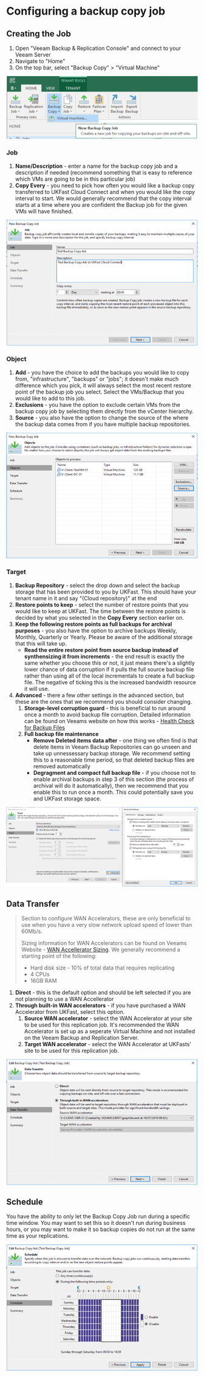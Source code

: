 # Configuring a backup copy job


## Creating the Job
1. Open "Veeam Backup & Replication Console" and connect to your Veeam Server
2. Navigate to "Home"
3. On the top bar, select "Backup Copy" > "Virtual Machine"

![Create Replication Job](files/createbackupcopyjob/createbackupcopyjob.png)


### Job
1. **Name/Description** - enter a name for the backup copy job and a description if needed (recommend something that is easy to reference which VMs are going to be in this particular job)
2. **Copy Every** - you need to pick how often you would like a backup copy transferred to UKFast Cloud Connect and when you would like the copy interval to start. We would generally recommend that the copy interval starts at a time where you are confident the Backup job for the given VMs will have finished.

![Create Replication Job - Job](files/createbackupcopyjob/createbackupcopyjob_job.png)

### Object

1. **Add** - you have the choice to add the backups you would like to copy from, "infrastructure", "backups" or "jobs"; it doesn't make much difference which you pick, it will always select the most recent restore point of the backup job you select. Select the VMs/Backup that you would like to add to this job. 
2. **Exclusions** - you have the option to exclude certain VMs from the backup copy job by selecting them directly from the vCenter hierarchy. 
3. **Source** - you also have the option to change the source of the where the backup data comes from if you have multiple backup repositories.

![Create Replication Job - Objects](files/createbackupcopyjob/createbackupcopyjob_objects.png)


### Target

1. **Backup Repository** - select the drop down and select the backup storage that has been provided to you by UKFast. This should have your tenant name in it and say "(Cloud repository)" at the end
2. **Restore points to keep** - select the number of restore points that you would like to keep at UKFast. The time between the restore points is decided by what you selected in the **Copy Every** section earlier on.
3. **Keep the following restore points as full backups for archival purposes** - you also have the option to archive backups Weekly, Monthly, Quarterly or Yearly. Please be aware of the additional storage that this will take up.
    * **Read the entire restore point from source backup instead of synthensizing it from increments** - the end result is exactly the same whether you choose this or not, it just means there's a slightly lower chance of data corruption if it pulls the full source backup file rather than using all of the local incrementals to create a full backup file. The negative of ticking this is the increased bandwidth resource it will use.
4. **Advanced** - there a few other settings in the advanced section, but these are the ones that we recommend you should consider changing.
    1. **Storage-level corruption guard** - this is beneficial to run around once a month to avoid backup file corruption. Detailed information can be found on Veeams website on how this works - [Health Check for Backup Files
](https://helpcenter.veeam.com/docs/backup/hyperv/backup_health_check.html?ver=100)
    2. **Full backup file maintenance**
        * **Remove Deleted items data after** - one thing we often find is that delete items in Veeam Backup Repositories can go unseen and take up unnessessary backup storage. We recommend setting this to a reasonable time period, so that deleted backup files are removed automatically
        * **Degragment and compact full backup file** - if you choose not to enable archival backups in step 3 of this section (the process of archival will do it automatically), then we recommend that you enable this to run once a month. This could potentially save you and UKFast storage space.

![Create Replication Job - Target](files/createbackupcopyjob/createbackupcopyjob_target.png)

## Data Transfer

<blockquote>
Section to configure WAN Accelerators, these are only beneficial to use when you have a very slow network upload speed of lower than 60Mb/s.

Sizing information for WAN Accelerators can be found on Veeams Website - [WAN Accellerator Sizing](https://helpcenter.veeam.com/docs/backup/vsphere/wan_accelerator_sizing.html?ver=100). We generally recommend a starting point of the following:  
* Hard disk size - 10% of total data that requires replicating
* 4 CPUs
* 16GB RAM
</blockquote>

1. **Direct** - this is the default option and should be left selected if you are not planning to use a WAN Accellerator
2. **Through built-in WAN accelerators** - if you have purchased a WAN Accelerator from UKFast, select this option. 
    1. **Source WAN accelerator** - select the WAN Accelerator at your site to be used for this replication job. It's recommended the WAN Accelerator is set up as a seperate Virtual Machine and not installed on the Veeam Backup and Replication Server.
    2. **Target WAN accelerator** - select the WAN Accelerator at UKFasts' site to be used for this replication job.

![Create Replication Job - Data Transfer](files/createbackupcopyjob/createbackupcopyjob_datatransfer.png)

## Schedule
You have the ability to only let the Backup Copy Job run during a specific time window. You may want to set this so it doesn't run during business hours, or you may want to make it so backup copies do not run at the same time as your replications. 

![Create Replication Job - Schedule](files/createbackupcopyjob/createbackupcopyjob_schedule.png)
